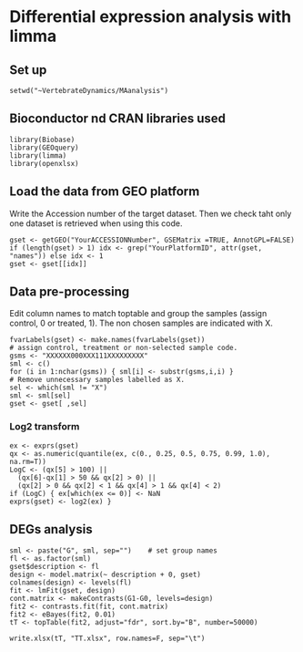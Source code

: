 # Differential expression analysis with limma
## Set up 
```{r}
setwd("~VertebrateDynamics/MAanalysis")
```
## Bioconductor nd CRAN libraries used
```{r}
library(Biobase)
library(GEOquery)
library(limma)
library(openxlsx)
```

## Load the data from GEO platform
Write the Accession number of the target dataset. Then we check taht only one dataset is retrieved when using this code.
```{r}
gset <- getGEO("YourACCESSIONNumber", GSEMatrix =TRUE, AnnotGPL=FALSE)
if (length(gset) > 1) idx <- grep("YourPlatformID", attr(gset, "names")) else idx <- 1
gset <- gset[[idx]]
```
## Data pre-processing
Edit column names to match toptable and group the samples (assign control, 0 or treated, 1). The non chosen samples are indicated with X.
```{r}
fvarLabels(gset) <- make.names(fvarLabels(gset))
# assign control, treatment or non-selected sample code.    
gsms <- "XXXXXX000XXX111XXXXXXXXX"
sml <- c()
for (i in 1:nchar(gsms)) { sml[i] <- substr(gsms,i,i) }
# Remove unnecessary samples labelled as X.
sel <- which(sml != "X")
sml <- sml[sel]
gset <- gset[ ,sel]
```
### Log2 transform
```{r}
ex <- exprs(gset)
qx <- as.numeric(quantile(ex, c(0., 0.25, 0.5, 0.75, 0.99, 1.0), na.rm=T))
LogC <- (qx[5] > 100) ||
  (qx[6]-qx[1] > 50 && qx[2] > 0) ||
  (qx[2] > 0 && qx[2] < 1 && qx[4] > 1 && qx[4] < 2)
if (LogC) { ex[which(ex <= 0)] <- NaN
exprs(gset) <- log2(ex) }
```

## DEGs analysis
```{r}
sml <- paste("G", sml, sep="")    # set group names
fl <- as.factor(sml)
gset$description <- fl
design <- model.matrix(~ description + 0, gset)
colnames(design) <- levels(fl)
fit <- lmFit(gset, design)
cont.matrix <- makeContrasts(G1-G0, levels=design)
fit2 <- contrasts.fit(fit, cont.matrix)
fit2 <- eBayes(fit2, 0.01)
tT <- topTable(fit2, adjust="fdr", sort.by="B", number=50000)

write.xlsx(tT, "TT.xlsx", row.names=F, sep="\t")
```


